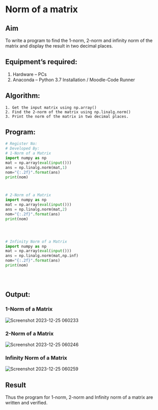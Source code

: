# Norm of a matrix
## Aim
To write a program to find the 1-norm, 2-norm and infinity norm of the matrix and display the result in two decimal places.
## Equipment’s required:
1.	Hardware – PCs
2.	Anaconda – Python 3.7 Installation / Moodle-Code Runner
## Algorithm:
	1. Get the input matrix using np.array()   
    2. Find the 2-norm of the matrix using np.linalg.norm()
	3. Print the norm of the matrix in two decimal places.
## Program:
```Python
# Register No:
# Developed By:
# 1-Norm of a Matrix
import numpy as np
mat = np.array(eval(input()))
ans = np.linalg.norm(mat,1)
nom="{:.2f}".format(ans)
print(nom)



# 2-Norm of a Matrix
import numpy as np
mat = np.array(eval(input()))
ans = np.linalg.norm(mat,2)
nom="{:.2f}".format(ans)
print(nom)




# Infinity Norm of a Matrix
import numpy as np
mat = np.array(eval(input()))
ans = np.linalg.norm(mat,np.inf)
nom="{:.2f}".format(ans)
print(nom)





```
## Output:
### 1-Norm of a Matrix
![Screenshot 2023-12-25 060233](https://github.com/feryjfgkuyfgewjfgew/Norm-of-a-matrix/assets/150319377/56139c51-6160-439d-8b15-a7e0f731fcba)


### 2-Norm of a Matrix
![Screenshot 2023-12-25 060246](https://github.com/feryjfgkuyfgewjfgew/Norm-of-a-matrix/assets/150319377/3b0d8452-96e1-4bd1-8a36-001846d07f7e)

### Infinity Norm of a Matrix
![Screenshot 2023-12-25 060259](https://github.com/feryjfgkuyfgewjfgew/Norm-of-a-matrix/assets/150319377/66ffeffd-62ed-4142-a241-bd28be636217)

## Result
Thus the program for 1-norm, 2-norm and Infinity norm of a matrix are written and verified.
